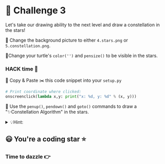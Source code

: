# 🚩 Challenge 3

Let's take our drawing ability to the next level and draw a constellation in the stars!

🚩 Change the background picture to either `4.stars.png` or `5.constellation.png`. 

🚩Change your turtle's `color('')` and `pensize()` to be visible in the stars.

### HACK time 👾

🚩 Copy & Paste ✂️ this code snippet into your `setup.py`
```py
# Print coordinate where clicked:
onscreenclick(lambda x,y: print("x: %d, y: %d" % (x, y)))
```

🚩 Use the `penup()`, `pendown()` and `goto()` commands to draw a "✨Constellation Algorithm" in the stars. 

<details> <summary> 💡Hint: </summary>

  Code a sequence (aka algorithm) that connects the stars.
</details>

## 😃 You're a coding star ⭐️
### Time to dazzle 👉